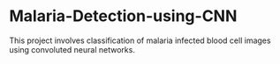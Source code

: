 # Malaria-Detection-using-CNN
This project involves classification of malaria infected blood cell images using convoluted neural networks. 
